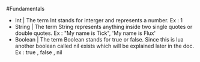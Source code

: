#Fundamentals 
- Int | The term Int stands for interger and represents a number. Ex : 1
- String | The term String represents anything inside two single quotes or double quotes. Ex : "My name is Tick", 'My name is Flux'
- Boolean | The term Boolean stands for true or false. Since this is lua another boolean called nil exists which will be explained later in the doc. Ex : true , false , nil
